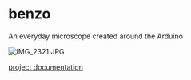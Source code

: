 # benzo
An everyday microscope created around the Arduino

![IMG_2321.JPG](<https://media-hosting.imagekit.io//a09817be7fae4cb4/IMG_2321.JPG?Expires=1832019954&Key-Pair-Id=K2ZIVPTIP2VGHC&Signature=mIIC~niXFId9uH754Ub7lAT5baJAs4mJFqPjybr-rTX98OcXaZ3TesmEW-HLqkZs4cCPPNxIzQtyeUD6GtZGJOFnAfLQKLjJvfzOSjmutk7-0Mkp3Aoip6PAiHZgLq0kvxv2a7uc3xThliAEnI9nGP~c~Sc93SLeKGvOsTSHmwVYpwixwbNYRutfPxjlA8~EWq0h76VBffi8Y884z7TmJNS7LOwFITJRENhhOWzQNzILelUkoyIt5lt8kJ~uhKRHhu6wniTqWyWj53b6CliCaZ1OcsTojW7PoTthMM2KnULwsPBLfvrLrMP-LaeYjaMbvSCU1S8sgQzGzleksRprNw__>)

[project documentation](https://docs.google.com/document/d/1TdskkB8PitxY2Ol3ecK5mAAHCGLD36-6Ji3e_zWGWds/edit?tab=t.0)

